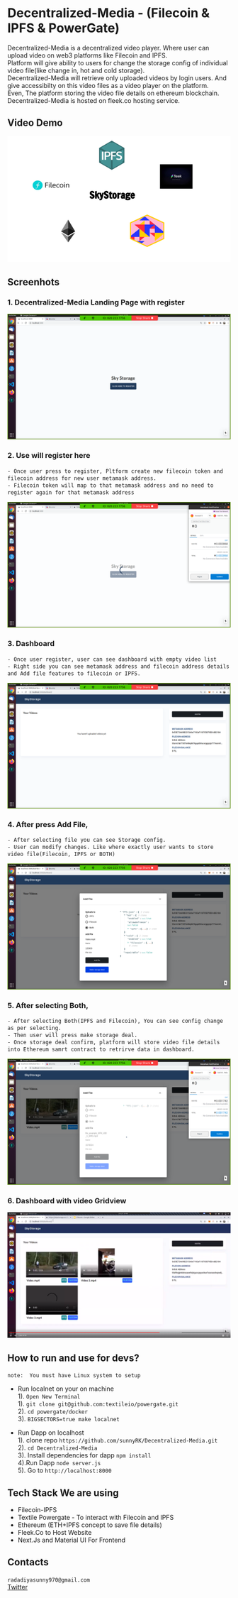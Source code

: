 # Decentralized-Media - (Filecoin & IPFS & PowerGate)

Decentralized-Media is a decentralized video player. Where user can upload video on web3 platforms like Filecoin and IPFS.   
Platform will give ability to users for change the storage config of individual video file(like change in, hot and cold storage).    
Decentralized-Media will retrieve only uploaded videos by login users. And give accessibilty on this video files as a video player on the platform.  
Even, The platform storing the video file details on ethereum blockchain.  
Decentralized-Media is hosted on fleek.co hosting service.


## Video Demo

[![Protocol](protocol2.png)]()

## Screenhots

### 1. Decentralized-Media Landing Page with register 
![Screenshot](screenshots/screenshot1.png)

### 2. Use will register here
    - Once user press to register, Pltform create new filecoin token and filecoin address for new user metamask address.
    - Filecoin token will map to that metamask address and no need to register again for that metamask address
![Screenshot](screenshots/screenshot2.png)

### 3. Dashboard
    - Once user register, user can see dashboard with empty video list
    - Right side you can see metamask address and filecoin address details and Add file features to filecoin or IPFS.
![Screenshot](screenshots/screenshot3.png)

### 4. After press Add File,
    - After selecting file you can see Storage config.
    - User can modify changes. Like where exactly user wants to store video file(Filecoin, IPFS or BOTH)
![Screenshot](screenshots/screenshot4.png)

### 5. After selecting Both,
    - After selecting Both(IPFS and Filecoin), You can see config change as per selecting.
    - Then user will press make storage deal.
    - Once storage deal confirm, platform will store video file details into Ethereum samrt contract to retrirve data in dashboard. 
![Screenshot](screenshots/screenshot5.png)

### 6. Dashboard with video Gridview
![Screenshot](screenshots/screenshot6.png)

## How to run and use for devs?

```note:  You must have Linux system to setup```

- Run localnet on your on machine  
1). `Open New Terminal`  
1). `git clone git@github.com:textileio/powergate.git`  
2). `cd powergate/docker`  
3). `BIGSECTORS=true make localnet`  

- Run Dapp on localhost  
1). clone repo `https://github.com/sunnyRK/Decentralized-Media.git`  
2). `cd Decentralized-Media`  
3). Install dependencies for dapp `npm install`   
4).Run Dapp `node server.js`  
5). Go to `http://localhost:8000`    

## Tech Stack We are using

  - Filecoin-IPFS
  - Textile Powergate - To interact with Filecoin and IPFS
  - Ethereum (ETH+IPFS concept to save file details)
  - Fleek.Co to Host Website
  - Next.Js and Material UI For Frontend

## Contacts

`radadiyasunny970@gmail.com`  
[Twitter](https://twitter.com/RadadiyaSunny)
